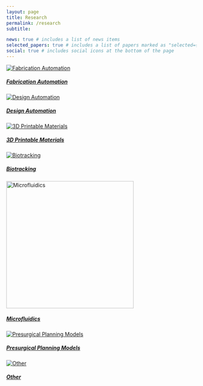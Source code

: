 ```yaml
---
layout: page
title: Research
permalink: /research
subtitle: 

news: true # includes a list of news items
selected_papers: true # includes a list of papers marked as "selected={true}"
social: true # includes social icons at the bottom of the page
---
```


<!-- Bootstrap Cards Section -->
<div class="container mt-5">
  <div class="row">
    <div class="col-md-4 mb-4" >
      <a href="/fabrication-automation" class="card">
        <img src="/assets/img/fabrication-automation/fa4.jpg" class="card-img-top" alt="Fabrication Automation">
        <div class="card-body">
          <h5 class="card-title">Fabrication Automation</h5>
        </div>
      </a>
    </div>
    <div class="col-md-4 mb-4">
      <a href="/design-automation" class="card">
        <img src="/assets/img/design-automation/da2.png" class="card-img-top" alt="Design Automation">
        <div class="card-body">
          <h5 class="card-title">Design Automation</h5>
        </div>
      </a>
    </div>
    <div class="col-md-4 mb-4">
      <a href="/3d-printable-materials" class="card">
          <img src="/assets/img/3d-printable-materials/3d1.png" class="card-img-top" alt="3D Printable Materials">
        <div class="card-body">
          <h5 class="card-title">3D Printable Materials</h5>
        </div>
      </a>
    </div>
    <div class="col-md-4 mb-4">
      <a href="/biotracking" class="card">
        <img src="/assets/img/biotracking/b3.jpg" class="card-img-top" alt="Biotracking">
        <div class="card-body">
          <h5 class="card-title">Biotracking</h5>
        </div>
      </a>
    </div>
    <div class="col-md-4 mb-4">
      <a href="/microfluidics" class="card">
        <img src="/assets/img/7.jpg" class="card-img-top" alt="Microfluidics" style = "height: 337px;">
        <div class="card-body">
          <h5 class="card-title">Microfluidics</h5>
        </div>
      </a>
    </div>
    <div class="col-md-4 mb-4">
        <a href="/presurgical-planning-models" class="card">
        <img src="/assets/img/presurgical-planning-models/ppm1.jpg" class="card-img-top" alt="Presurgical Planning Models">
        <div class="card-body">
          <h5 class="card-title">Presurgical Planning Models</h5>
        </div>
      </a>
    </div>
    <div class="col-md-4 mb-4">
        <a href="/other" class="card">
          <img src="/assets/img/other/o1.jpg" class="card-img-top" alt="Other">
        <div class="card-body">
          <h5 class="card-title">Other</h5>
        </div>
      </a>
    </div>
  </div>
</div>